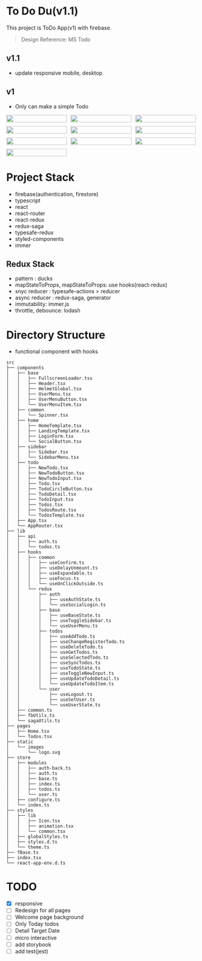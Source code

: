 # To Do Du(v1.1)

This project is ToDo App(v1) with firebase.

> Design Reference: MS Todo

## v1.1

- update responsive mobile, desktop

## v1

- Only can make a simple Todo

<p align="center" style="display:grid; grid-template-columns: repeat(3, 1fr); grid-gap: 10px">
    <img src="https://images.velog.io/images/namezin/post/1cad1da7-df9f-4a07-aa98-3be1bc52d00d/login%20page.png" width="100%" />
    <img src="https://images.velog.io/images/namezin/post/f1e4f1d3-0431-49d1-8718-1059a5c99084/social%20login.png" width="100%" />
    <img src="https://images.velog.io/images/namezin/post/4b8e8abc-b61c-4899-af4a-515feece2cf8/loading.png" width="100%" />
    <img src="https://images.velog.io/images/namezin/post/163e3c86-6dfd-4d8a-a801-aeacc3fc5fba/main%20page.png" width="100%" />
    <img src="https://images.velog.io/images/namezin/post/7690d047-3df5-498a-8b84-030506be861e/todo%20example.png" width="100%" />
    <img src="https://images.velog.io/images/namezin/post/35fc0555-4d8e-43a4-a2fe-45fb78b886c3/logout%20collapse%20sidebar.png" width="100%" />
    <img src="https://images.velog.io/images/namezin/post/201392c4-6ccd-4140-a48e-9c2fed9da3f9/%E1%84%89%E1%85%B3%E1%84%8F%E1%85%B3%E1%84%85%E1%85%B5%E1%86%AB%E1%84%89%E1%85%A3%E1%86%BA%202020-12-16%20%E1%84%8B%E1%85%A9%E1%84%92%E1%85%AE%2011.09.04.png" width="100%" />
    <img src="https://images.velog.io/images/namezin/post/7ca33762-cde9-4b55-94c8-f4bb9e35abbe/%E1%84%89%E1%85%B3%E1%84%8F%E1%85%B3%E1%84%85%E1%85%B5%E1%86%AB%E1%84%89%E1%85%A3%E1%86%BA%202020-12-16%20%E1%84%8B%E1%85%A9%E1%84%92%E1%85%AE%2011.09.17.png" width="100%" />
    <img src="https://images.velog.io/images/namezin/post/f35f7963-bb31-47eb-9ec2-c9210eebae05/%E1%84%89%E1%85%B3%E1%84%8F%E1%85%B3%E1%84%85%E1%85%B5%E1%86%AB%E1%84%89%E1%85%A3%E1%86%BA%202020-12-16%20%E1%84%8B%E1%85%A9%E1%84%92%E1%85%AE%2011.09.24.png" width="100%" />
    <img src="https://images.velog.io/images/namezin/post/15391853-aefc-40b7-be4b-37a8050a778f/%E1%84%89%E1%85%B3%E1%84%8F%E1%85%B3%E1%84%85%E1%85%B5%E1%86%AB%E1%84%89%E1%85%A3%E1%86%BA%202020-12-16%20%E1%84%8B%E1%85%A9%E1%84%92%E1%85%AE%2011.09.30.png" width="100%" />
</p>

# Project Stack

- firebase(authentication, firestore)
- typescript
- react
- react-router
- react-redux
- redux-saga
- typesafe-redux
- styled-components
- immer

## Redux Stack

- pattern : ducks
- mapStateToProps, mapStateToProps: use hooks(react-redux)
- snyc reducer : typesafe-actions > reducer
- async reducer : redux-saga, generator
- immutability: immer.js
- throttle, debounce: lodash

# Directory Structure

- functional component with hooks

```
src
├── components
│   ├── base
│   │   ├── FullscreenLoader.tsx
│   │   ├── Header.tsx
│   │   ├── HelmetGlobal.tsx
│   │   ├── UserMenu.tsx
│   │   ├── UserMenuButton.tsx
│   │   └── UserMenuItem.tsx
│   ├── common
│   │   └── Spinner.tsx
│   ├── home
│   │   ├── HomeTemplate.tsx
│   │   ├── LandingTemplate.tsx
│   │   ├── LoginForm.tsx
│   │   └── SocialButton.tsx
│   ├── sidebar
│   │   ├── Sidebar.tsx
│   │   └── SidebarMenu.tsx
│   ├── todo
│   │   ├── NewTodo.tsx
│   │   ├── NewTodoButton.tsx
│   │   ├── NewTodoInput.tsx
│   │   ├── Todo.tsx
│   │   ├── TodoCircleButton.tsx
│   │   ├── TodoDetail.tsx
│   │   ├── TodoInput.tsx
│   │   ├── Todos.tsx
│   │   ├── TodosRoute.tsx
│   │   └── TodosTemplate.tsx
│   ├── App.tsx
│   └── AppRouter.tsx
├── lib
│   ├── api
│   │   ├── auth.ts
│   │   └── todos.ts
│   ├── hooks
│   │   ├── common
│   │   │   ├── useConfirm.ts
│   │   │   ├── useDelayUnmount.ts
│   │   │   ├── useExpandable.ts
│   │   │   ├── useFocus.ts
│   │   │   └── useOnClickOutside.ts
│   │   └── redux
│   │       ├── auth
│   │       │   ├── useAuthState.ts
│   │       │   └── useSocialLogin.ts
│   │       ├── base
│   │       │   ├── useBaseState.ts
│   │       │   ├── useToggleSidebar.ts
│   │       │   └── useUserMenu.ts
│   │       ├── todos
│   │       │   ├── useAddTodo.ts
│   │       │   ├── useChangeRegisterTodo.ts
│   │       │   ├── useDeleteTodo.ts
│   │       │   ├── useGetTodos.ts
│   │       │   ├── useSelectedTodo.ts
│   │       │   ├── useSyncTodos.ts
│   │       │   ├── useTodoState.ts
│   │       │   ├── useToggleNewInput.ts
│   │       │   ├── useUpdateTodoDetail.ts
│   │       │   └── useUpdateTodoItem.ts
│   │       └── user
│   │           ├── useLogout.ts
│   │           ├── useSetUser.ts
│   │           └── useUserState.ts
│   ├── common.ts
│   ├── fbUtils.ts
│   └── sagaUtils.ts
├── pages
│   ├── Home.tsx
│   └── Todos.tsx
├── static
│   └── images
│       └── logo.svg
├── store
│   ├── modules
│   │   ├── auth-back.ts
│   │   ├── auth.ts
│   │   ├── base.ts
│   │   ├── index.ts
│   │   ├── todos.ts
│   │   └── user.ts
│   ├── configure.ts
│   └── index.ts
├── styles
│   ├── lib
│   │   ├── Icon.tsx
│   │   ├── animation.tsx
│   │   └── common.tsx
│   ├── globalStyles.ts
│   ├── styles.d.ts
│   └── theme.ts
├── fBase.ts
├── index.tsx
└── react-app-env.d.ts
```

# TODO

- [x] responsive
- [ ] Redesign for all pages
- [ ] Welcome page background
- [ ] Only Today todos
- [ ] Detail Target Date
- [ ] micro interactive
- [ ] add storybook
- [ ] add test(jest)
